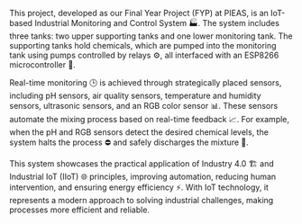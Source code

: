 This project, developed as our Final Year Project (FYP) at PIEAS, is an IoT-based Industrial Monitoring and Control System 🏭. The system includes three tanks: two upper supporting tanks and one lower monitoring tank. The supporting tanks hold chemicals, which are pumped into the monitoring tank using pumps controlled by relays ⚙️, all interfaced with an ESP8266 microcontroller 📡.

Real-time monitoring 🕒 is achieved through strategically placed sensors, including pH sensors, air quality sensors, temperature and humidity sensors, ultrasonic sensors, and an RGB color sensor 📊. These sensors automate the mixing process based on real-time feedback 📈. For example, when the pH and RGB sensors detect the desired chemical levels, the system halts the process ⛔ and safely discharges the mixture 🚰.

This system showcases the practical application of Industry 4.0 🏗️ and Industrial IoT (IIoT) 🌐 principles, improving automation, reducing human intervention, and ensuring energy efficiency ⚡. With IoT technology, it represents a modern approach to solving industrial challenges, making processes more efficient and reliable.


